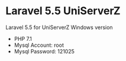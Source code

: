 # Laravel 5.5 UniServerZ

Laravel 5.5 for UniServerZ Windows version

* PHP 7.1
* Mysql Account: root
* Mysql Password: 121025


